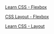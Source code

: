 [Learn CSS - Flexbox](https://web.dev/learn/css/flexbox/)

[CSS Layout - Flexbox](https://developer.mozilla.org/en-US/docs/Learn/CSS/CSS_layout/Flexbox)

[Learn CSS - Layout](https://web.dev/learn/css/layout/)
